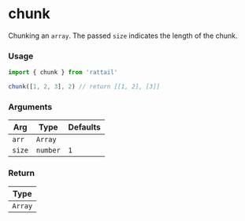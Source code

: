 # chunk

Chunking an `array`. The passed `size` indicates the length of the chunk.

### Usage

```ts
import { chunk } from 'rattail'

chunk([1, 2, 3], 2) // return [[1, 2], [3]]
```

### Arguments

| Arg    | Type     | Defaults |
| ------ | -------- | -------- |
| `arr`  | `Array`  |          |
| `size` | `number` | `1`      |

### Return

| Type    |
| ------- |
| `Array` |
